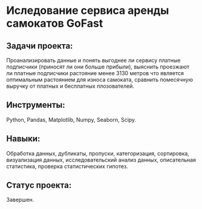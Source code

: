 # Иследование сервиса аренды самокатов GoFast
## Задачи проекта:
Проанализировать данные и понять выгоднее ли сервису платные подписчики (приносят ли они больше прибыли), выяснить проезжают ли платные подписчики растояние менее 3130 метров что является оптимальным растоянием для износа самоката, сравнить помесячную выручку от платных и бесплатных плозователей.

## Инструменты:
Python, Pandas, Matplotlib, Numpy, Seaborn, Scipy.

## Навыки:
Обработка данных, дубликаты, пропуски, категоризация, сортировка, визуализация данных, исследовательский анализ данных, описательная статистика, проверка статистических гипотез.

## Статус проекта:
Завершен.
